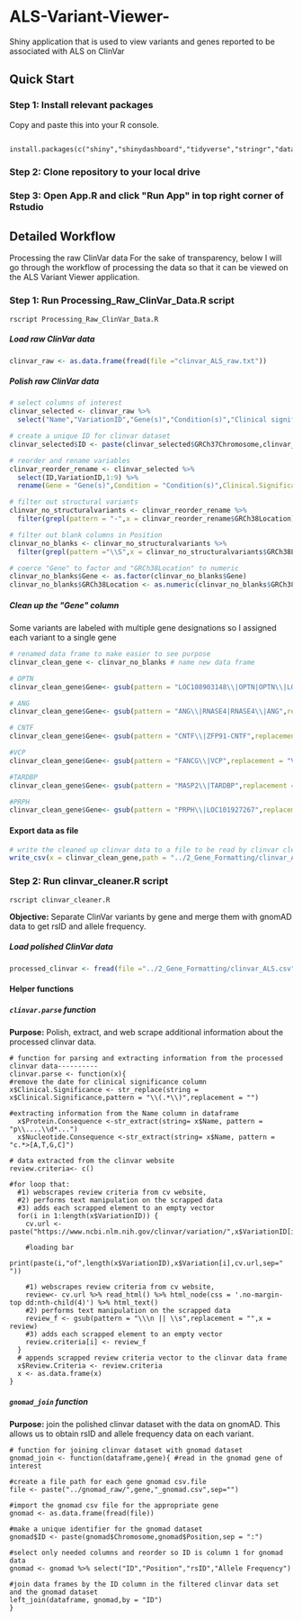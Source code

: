 # ALS-Variant-Viewer-
Shiny application that is used to view variants and genes reported to be associated with ALS on ClinVar
## Quick Start
### Step 1: Install relevant packages 
Copy and paste this into your R console.
```

install.packages(c("shiny","shinydashboard","tidyverse","stringr","data.table","DT","RColorBrewer","plotly"))

```
### Step 2: Clone repository to your local drive 

### Step 3: Open App.R and click "Run App" in top right corner of Rstudio



## Detailed Workflow 
Processing the raw ClinVar data
For the sake of transparency, below I will go through the workflow of processing the data so that it can be viewed on the ALS Variant Viewer application.

### Step 1: Run Processing_Raw_ClinVar_Data.R script
`rscript Processing_Raw_ClinVar_Data.R`
##### Load raw ClinVar data
```R
clinvar_raw <- as.data.frame(fread(file ="clinvar_ALS_raw.txt"))
```
##### Polish raw ClinVar data
```R
# select columns of interest
clinvar_selected <- clinvar_raw %>% 
  select("Name","VariationID","Gene(s)","Condition(s)","Clinical significance (Last reviewed)","GRCh37Chromosome","GRCh37Location","GRCh38Chromosome","GRCh38Location") 

# create a unique ID for clinvar dataset
clinvar_selected$ID <- paste(clinvar_selected$GRCh37Chromosome,clinvar_selected$GRCh37Location,sep=":")

# reorder and rename variables
clinvar_reorder_rename <- clinvar_selected %>% 
  select(ID,VariationID,1:9) %>% 
  rename(Gene = "Gene(s)",Condition = "Condition(s)",Clinical.Significance="Clinical significance (Last reviewed)")

# filter out structural variants
clinvar_no_structuralvariants <- clinvar_reorder_rename %>% 
  filter(grepl(pattern = "-",x = clinvar_reorder_rename$GRCh38Location) != TRUE)

# filter out blank columns in Position
clinvar_no_blanks <- clinvar_no_structuralvariants %>% 
  filter(grepl(pattern ="\\S",x = clinvar_no_structuralvariants$GRCh38Location) == TRUE)

# coerce "Gene" to factor and "GRCh38Location" to numeric
clinvar_no_blanks$Gene <- as.factor(clinvar_no_blanks$Gene)
clinvar_no_blanks$GRCh38Location <- as.numeric(clinvar_no_blanks$GRCh38Location)
```
##### Clean up the "Gene" column
Some variants are labeled with multiple gene designations so I assigned each variant to a single gene
```R
# renamed data frame to make easier to see purpose
clinvar_clean_gene <- clinvar_no_blanks # name new data frame

# OPTN
clinvar_clean_gene$Gene<- gsub(pattern = "LOC108903148\\|OPTN|OPTN\\|LOC108903148",replacement = "OPTN",x=clinvar_clean_gene$Gene)

# ANG
clinvar_clean_gene$Gene<- gsub(pattern = "ANG\\|RNASE4|RNASE4\\|ANG",replacement = "ANG",x=clinvar_clean_gene$Gene)

# CNTF
clinvar_clean_gene$Gene<- gsub(pattern = "CNTF\\|ZFP91-CNTF",replacement = "CNTF",x=clinvar_clean_gene$Gene)

#VCP
clinvar_clean_gene$Gene<- gsub(pattern = "FANCG\\|VCP",replacement = "VCP",x=clinvar_clean_gene$Gene)

#TARDBP
clinvar_clean_gene$Gene<- gsub(pattern = "MASP2\\|TARDBP",replacement = "TARDBP",x=clinvar_clean_gene$Gene)

#PRPH
clinvar_clean_gene$Gene<- gsub(pattern = "PRPH\\|LOC101927267",replacement = "PRPH",x=clinvar_clean_gene$Gene)
```
#### Export data as  file
```R
# write the cleaned up clinvar data to a file to be read by clinvar cleaner
write_csv(x = clinvar_clean_gene,path = "../2_Gene_Formatting/clinvar_ALS.csv")
```
### Step 2: Run clinvar_cleaner.R script
`rscript clinvar_cleaner.R`

**Objective:** Separate ClinVar variants by gene and merge them with gnomAD data to get rsID and allele frequency.

##### Load polished ClinVar data 
```R
processed_clinvar <- fread(file ="../2_Gene_Formatting/clinvar_ALS.csv")
```
#### Helper functions
##### `clinvar.parse` function

**Purpose:** Polish, extract, and web scrape additional information about the processed clinvar data.

```
# function for parsing and extracting information from the processed clinvar data----------
clinvar.parse <- function(x){
#remove the date for clinical significance column
x$Clinical.Significance <- str_replace(string = x$Clinical.Significance,pattern = "\\(.*\\)",replacement = "")
  
#extracting information from the Name column in dataframe
  x$Protein.Consequence <-str_extract(string= x$Name, pattern = "p\\....\\d*...")
  x$Nucleotide.Consequence <-str_extract(string= x$Name, pattern = "c.*>[A,T,G,C]")

# data extracted from the clinvar website
review.criteria<- c()

#for loop that: 
  #1) webscrapes review criteria from cv website, 
  #2) performs text manipulation on the scrapped data
  #3) adds each scrapped element to an empty vector
  for(i in 1:length(x$VariationID)) {
    cv.url <- paste("https://www.ncbi.nlm.nih.gov/clinvar/variation/",x$VariationID[i],"/",sep="")
    
    #loading bar
    print(paste(i,"of",length(x$VariationID),x$Variation[i],cv.url,sep=" "))
    
    #1) webscrapes review criteria from cv website,
    review<- cv.url %>% read_html() %>% html_node(css = '.no-margin-top dd:nth-child(4)') %>% html_text()
    #2) performs text manipulation on the scrapped data 
    review_f <- gsub(pattern = "\\\n || \\s",replacement = "",x = review)
    #3) adds each scrapped element to an empty vector
    review.criteria[i] <- review_f
  }
  # appends scrapped review criteria vector to the clinvar data frame
  x$Review.Criteria <- review.criteria
  x <- as.data.frame(x)
}
```
##### `gnomad_join` function
**Purpose:** join the polished clinvar dataset with the data on gnomAD. This allows us to obtain rsID and allele frequency data on each variant.
```
# function for joining clinvar dataset with gnomad dataset
gnomad_join <- function(dataframe,gene){ #read in the gnomad gene of interest

#create a file path for each gene gnomad csv.file
file <- paste("../gnomad_raw/",gene,"_gnomad.csv",sep="")

#import the gnomad csv file for the appropriate gene
gnomad <- as.data.frame(fread(file))

#make a unique identifier for the gnomad dataset
gnomad$ID <- paste(gnomad$Chromosome,gnomad$Position,sep = ":")

#select only needed columns and reorder so ID is column 1 for gnomad data
gnomad <- gnomad %>% select("ID","Position","rsID","Allele Frequency")

#join data frames by the ID column in the filtered clinvar data set and the gnomad dataset
left_join(dataframe, gnomad,by = "ID")
}
```




